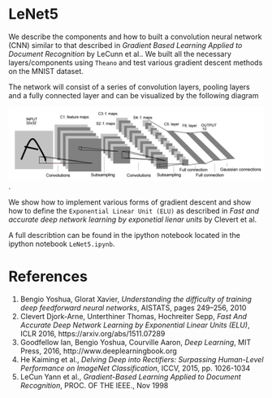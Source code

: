 # LeNet5
We describe the components and how to built a convolution neural network (CNN) similar to that described in <em>Gradient Based Learning Applied to Document Recognition</em> by LeCunn et al.. We built all the necessary layers/components  using `Theano` and test various gradient descent methods on the MNIST dataset.

The network will consist of a series of convolution layers, pooling layers and a fully connected layer and can be visualized by the following diagram 

![Alt text](https://github.com/LukaszObara/LeNet5/blob/master/images/architec2.png "LeNet5").

We show how to implement various forms of gradient descent and show how to define the `Exponential Linear Unit (ELU)` as described in <em>Fast and accurate deep network learning by exponetial lienar units</em> by Clevert et al. 

A full describtion can be found in the ipython notebook located in the ipython notebook `LeNet5.ipynb`.

# References
<ol>
<li>Bengio Yoshua, Glorat Xavier, <em>Understanding the difficulty of training deep feedforward neural networks</em>, AISTATS, pages 249–256, 2010</li>
<li>Clevert Djork-Arne, Unterthiner Thomas, Hochreiter Sepp, <em>Fast And Accurate Deep Network Learning by Exponential Linear Units (ELU)</em>, ICLR 2016, https://arxiv.org/abs/1511.07289</li>
<li>Goodfellow Ian, Bengio Yoshua, Courville Aaron, <em>Deep Learning</em>, MIT Press, 2016, http://www.deeplearningbook.org</li>
<li>He Kaiming et al., <em>Delving Deep into Rectifiers: Surpassing Human-Level Performance on ImageNet Classification</em>, ICCV, 2015, pp. 1026-1034</li>
<li>LeCun Yann et al., <em>Gradient-Based Learning Applied to Document Recognition</em>, PROC. OF THE IEEE., Nov 1998</li>
</ol>
